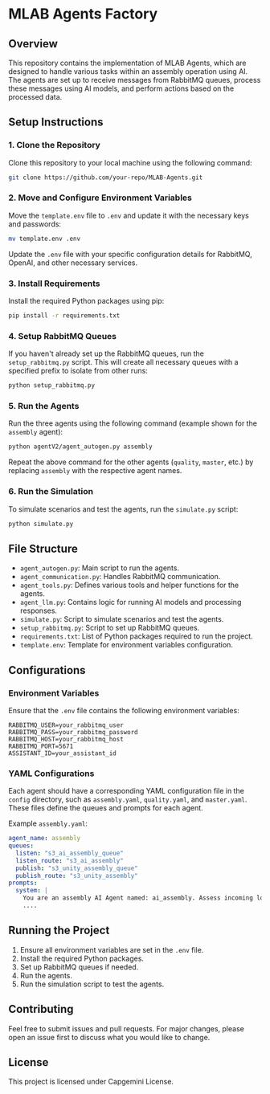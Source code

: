 # MLAB Agents Factory 

## Overview

This repository contains the implementation of MLAB Agents, which are designed to handle various tasks within an assembly operation using AI. The agents are set up to receive messages from RabbitMQ queues, process these messages using AI models, and perform actions based on the processed data.

## Setup Instructions

### 1. Clone the Repository

Clone this repository to your local machine using the following command:

```bash
git clone https://github.com/your-repo/MLAB-Agents.git
```

### 2. Move and Configure Environment Variables

Move the `template.env` file to `.env` and update it with the necessary keys and passwords:

```bash
mv template.env .env
```

Update the `.env` file with your specific configuration details for RabbitMQ, OpenAI, and other necessary services.

### 3. Install Requirements

Install the required Python packages using pip:

```bash
pip install -r requirements.txt
```

### 4. Setup RabbitMQ Queues

If you haven't already set up the RabbitMQ queues, run the `setup_rabbitmq.py` script. This will create all necessary queues with a specified prefix to isolate from other runs:

```bash
python setup_rabbitmq.py 
```

### 5. Run the Agents

Run the three agents using the following command (example shown for the `assembly` agent):

```bash
python agentV2/agent_autogen.py assembly
```

Repeat the above command for the other agents (`quality`, `master`, etc.) by replacing `assembly` with the respective agent names.

### 6. Run the Simulation

To simulate scenarios and test the agents, run the `simulate.py` script:

```bash
python simulate.py
```

## File Structure

- `agent_autogen.py`: Main script to run the agents.
- `agent_communication.py`: Handles RabbitMQ communication.
- `agent_tools.py`: Defines various tools and helper functions for the agents.
- `agent_llm.py`: Contains logic for running AI models and processing responses.
- `simulate.py`: Script to simulate scenarios and test the agents.
- `setup_rabbitmq.py`: Script to set up RabbitMQ queues.
- `requirements.txt`: List of Python packages required to run the project.
- `template.env`: Template for environment variables configuration.

## Configurations

### Environment Variables

Ensure that the `.env` file contains the following environment variables:

```env
RABBITMQ_USER=your_rabbitmq_user
RABBITMQ_PASS=your_rabbitmq_password
RABBITMQ_HOST=your_rabbitmq_host
RABBITMQ_PORT=5671
ASSISTANT_ID=your_assistant_id
```

### YAML Configurations

Each agent should have a corresponding YAML configuration file in the `config` directory, such as `assembly.yaml`, `quality.yaml`, and `master.yaml`. These files define the queues and prompts for each agent.

Example `assembly.yaml`:

```yaml
agent_name: assembly
queues:
  listen: "s3_ai_assembly_queue"
  listen_route: "s3_ai_assembly"
  publish: "s3_unity_assembly_queue"
  publish_route: "s3_unity_assembly"
prompts:
  system: |
    You are an assembly AI Agent named: ai_assembly. Assess incoming logs in assembly.
    ....
```

## Running the Project

1. Ensure all environment variables are set in the `.env` file.
2. Install the required Python packages.
3. Set up RabbitMQ queues if needed.
4. Run the agents.
5. Run the simulation script to test the agents.

## Contributing

Feel free to submit issues and pull requests. For major changes, please open an issue first to discuss what you would like to change.

## License

This project is licensed under Capgemini License.
